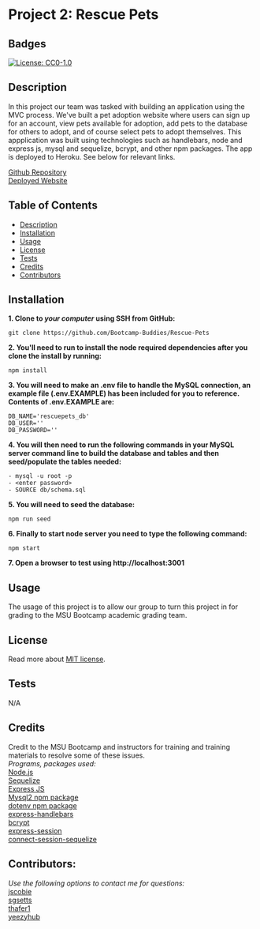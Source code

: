 # Project 2: Rescue Pets

## Badges

[![License: CC0-1.0](https://img.shields.io/badge/license-MIT-blue.svg)](https://opensource.org/licenses/MIT)

## Description

In this project our team was tasked with building an application using the MVC process. We've built a pet adoption website where users can sign up for an account, view pets available for adoption, add pets to the database for others to adopt, and of course select pets to adopt themselves. This appplication was built using technologies such as handlebars, node and express js, mysql and sequelize, bcrypt, and other npm packages. The app is deployed to Heroku. See below for relevant links.

[Github Repository](https://github.com/Bootcamp-Buddies/Rescue-Pets)<br>
[Deployed Website](https://powerful-ravine-90978.herokuapp.com/)

## Table of Contents

- [Description](#description)
- [Installation](#installation)
- [Usage](#usage)
- [License](#license)
- [Tests](#tests)
- [Credits](#credits)
- [Contributors](#contributors)

## Installation

**1. Clone to ***your computer*** using SSH from GitHub:**
```
git clone https://github.com/Bootcamp-Buddies/Rescue-Pets
```
**2. You'll need to run to install the node required dependencies after you clone the install by running:**
```
npm install
```
**3. You will need to make an .env file to handle the MySQL connection, an example file (.env.EXAMPLE) has been included for you to reference. Contents of .env.EXAMPLE are:**
```
DB_NAME='rescuepets_db'
DB_USER=''
DB_PASSWORD=''
```
**4. You will then need to run the following commands in your MySQL server command line to build the database and tables and then seed/populate the tables needed:**
```
- mysql -u root -p
- <enter password>
- SOURCE db/schema.sql
```
**5. You will need to seed the database:**
```
npm run seed
```
**6. Finally to start node server you need to type the following command:**
```
npm start
```

**7. Open a browser to test using http://localhost:3001**

## Usage

The usage of this project is to allow our group to turn this project in for grading to the MSU Bootcamp academic grading team.

## License

Read more about [MIT license](https://opensource.org/licenses/MIT).

## Tests

N/A

## Credits

Credit to the MSU Bootcamp and instructors for training and training materials to resolve some of these issues.<br>
_Programs, packages used:_<br>
[Node.js](https://nodejs.org/en/)<br>
[Sequelize](https://sequelize.org/)<br>
[Express JS](https://expressjs.com/)<br>
[Mysql2 npm package](https://www.npmjs.com/package/mysql2)<br>
[dotenv npm package](https://www.npmjs.com/package/dotenv)<br>
[express-handlebars](https://www.npmjs.com/package/express-handlebars)<br>
[bcrypt](https://www.npmjs.com/package/bcrypt)<br>
[express-session](https://www.npmjs.com/package/express-session)<br>
[connect-session-sequelize](https://www.npmjs.com/package/connect-session-sequelize)

## Contributors:

_Use the following options to contact me for questions:_<br>
[jscobie](https://github.com/jscobie)<br>
[sgsetts](https://github.com/sgsetts)<br>
[thafer1](https://github.com/thafer1)<br>
[yeezyhub](https://github.com/yeezyhub)
